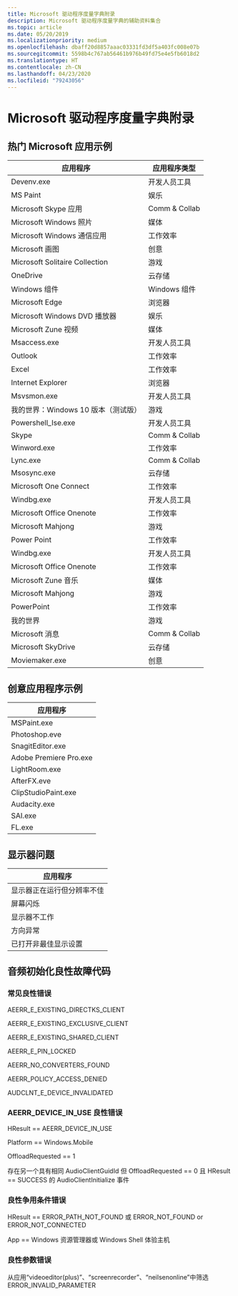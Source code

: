 ```yaml
---
title: Microsoft 驱动程序度量字典附录
description: Microsoft 驱动程序度量字典的辅助资料集合
ms.topic: article
ms.date: 05/20/2019
ms.localizationpriority: medium
ms.openlocfilehash: dbaff20d8857aaac03331fd3df5a403fc008e07b
ms.sourcegitcommit: 5598b4c767ab56461b976b49fd75e4e5fb6018d2
ms.translationtype: HT
ms.contentlocale: zh-CN
ms.lasthandoff: 04/23/2020
ms.locfileid: "79243056"
---
```

# <a name="appendix-for-the-microsoft-driver-measure-dictionary"></a>Microsoft 驱动程序度量字典附录

## <a name="top-microsoft-apps-example"></a>热门 Microsoft 应用示例

|应用程序|应用程序类型|
|----|----|
|Devenv.exe|开发人员工具|
|MS Paint|娱乐|
|Microsoft Skype 应用|Comm & Collab|
|Microsoft Windows 照片|媒体|
|Microsoft Windows 通信应用|工作效率|
|Microsoft 画图|创意|
|Microsoft Solitaire Collection|游戏|
|OneDrive|云存储|
|Windows 组件|Windows 组件|
|Microsoft Edge|浏览器|
|Microsoft Windows DVD 播放器|娱乐|
|Microsoft Zune 视频|媒体|
|Msaccess.exe|开发人员工具|
|Outlook|工作效率|
|Excel|工作效率|
|Internet Explorer|浏览器|
|Msvsmon.exe|开发人员工具|
|我的世界：Windows 10 版本（测试版）|游戏|
|Powershell_Ise.exe|开发人员工具|
|Skype|Comm & Collab|
|Winword.exe|工作效率|
|Lync.exe|Comm & Collab|
|Msosync.exe|云存储|
|Microsoft One Connect|工作效率|
|Windbg.exe|开发人员工具|
|Microsoft Office Onenote|工作效率|
|Microsoft Mahjong|游戏|
|Power Point|工作效率|
|Windbg.exe|开发人员工具|
|Microsoft Office Onenote|工作效率|
|Microsoft Zune 音乐|媒体|
|Microsoft Mahjong|游戏|
|PowerPoint|工作效率|
|我的世界|游戏|
|Microsoft 消息|Comm & Collab|
|Microsoft SkyDrive|云存储|
|Moviemaker.exe|创意|

## <a name="creative-applications-example"></a>创意应用程序示例

|应用程序|
|----|
|MSPaint.exe|
|Photoshop.eve|
|SnagitEditor.exe|
|Adobe Premiere Pro.exe|
|LightRoom.exe|
|AfterFX.eve|
|ClipStudioPaint.exe|
|Audacity.exe|
|SAI.exe|
|FL.exe|

## <a name="display-issues"></a>显示器问题

|应用程序|
|----|
|显示器正在运行但分辨率不佳|
|屏幕闪烁|
|显示器不工作|
|方向异常|
|已打开非最佳显示设置|

## <a name="audio-initialization-benign-failure-codes"></a>音频初始化良性故障代码

### <a name="common-benign-errors"></a>常见良性错误

AEERR_E_EXISTING_DIRECTKS_CLIENT

AEERR_E_EXISTING_EXCLUSIVE_CLIENT

AEERR_E_EXISTING_SHARED_CLIENT

AEERR_E_PIN_LOCKED

AEERR_NO_CONVERTERS_FOUND

AEERR_POLICY_ACCESS_DENIED

AUDCLNT_E_DEVICE_INVALIDATED

### <a name="aeerr_device_in_use-benign-errors"></a>AEERR_DEVICE_IN_USE 良性错误

HResult == AEERR_DEVICE_IN_USE

Platform == Windows.Mobile

OffloadRequested == 1

存在另一个具有相同 AudioClientGuidId 但 OffloadRequested == 0 且 HResult == SUCCESS 的 AudioClientInitialize 事件

### <a name="benign-race-condition-errors"></a>良性争用条件错误

HResult == ERROR_PATH_NOT_FOUND 或 ERROR_NOT_FOUND or ERROR_NOT_CONNECTED

App == Windows 资源管理器或 Windows Shell 体验主机

### <a name="benign-parameter-error"></a>良性参数错误

从应用“videoeditor(plus)”、“screenrecorder”、“neilsenonline”中筛选 ERROR_INVALID_PARAMETER
